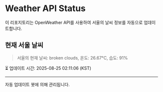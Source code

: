 
# Weather API Status

이 리포지토리는 OpenWeather API를 사용하여 서울의 날씨 정보를 자동으로 업데이트합니다.

## 현재 서울 날씨
> 서울의 현재 날씨: broken clouds, 온도: 26.67°C, 습도: 91%

⏳ 업데이트 시간: 2025-08-25 02:11:06 (KST)

---
자동 업데이트 봇에 의해 관리됩니다.

